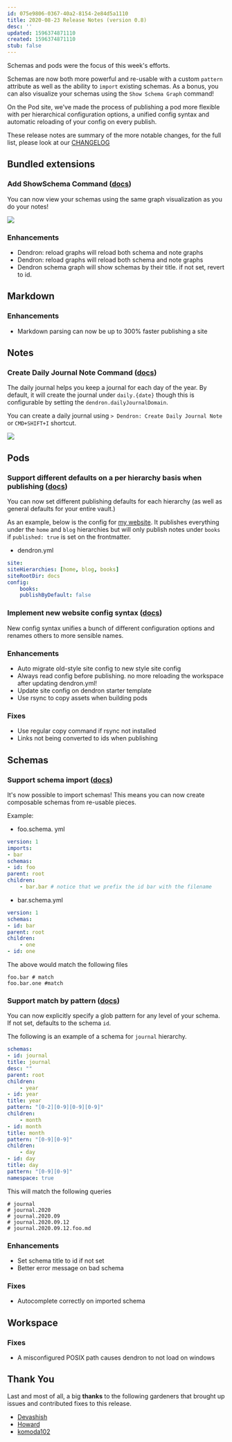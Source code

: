 ```yaml
---
id: 075e9806-0367-40a2-8154-2e84d5a1110
title: 2020-08-23 Release Notes (version 0.8)
desc: ''
updated: 1596374871110
created: 1596374871110
stub: false
---
```

Schemas and pods were the focus of this week's efforts. 

Schemas are now both more powerful and re-usable with a custom `pattern` attribute as well as the ability to `import` existing schemas. As a bonus, you can also visualize your schemas using the `Show Schema Graph` command!

On the Pod site, we've made the process of publishing a pod more flexible with per hierarchical configuration options, a unified config syntax and automatic reloading of your config on every publish. 

These release notes are summary of the more notable changes, for the full list, please look at our [CHANGELOG](https://github.com/dendronhq/dendron/blob/master/CHANGELOG.md)

## Bundled extensions

### Add ShowSchema Command ([docs](http://dendron.so/notes/587e6d62-3c5b-49b0-aedc-02f62f0448e6.html#dendron-show-schema-graph))

You can now view your schemas using the same graph visualization as you do your notes!

![](https://foundation-prod-assetspublic53c57cce-8cpvgjldwysl.s3-us-west-2.amazonaws.com/assets/images/graphs.show-schema.gif)

### Enhancements

- Dendron: reload graphs will reload both schema and note graphs 
- Dendron: reload graphs will reload both schema and note graphs 
- Dendron schema graph will show schemas by their title. if not set, revert to id. 

## Markdown

### Enhancements

- Markdown parsing can now be up to 300% faster publishing a site 

## Notes

### Create Daily Journal Note Command ([docs](http://dendron.so/notes/5c213aa6-e4ba-49e8-85c5-1bdcb33ce202.html#daily-journal))

The daily journal helps you keep a journal for each day of the year. By default, it will create the journal under `daily.{date}` though this is configurable by setting the `dendron.dailyJournalDomain`.

You can create a daily journal using `> Dendron: Create Daily Journal Note` or `CMD+SHIFT+I` shortcut.

![](https://foundation-prod-assetspublic53c57cce-8cpvgjldwysl.s3-us-west-2.amazonaws.com/assets/images/notes.daily.gif)

## Pods

### Support different defaults on a per hierarchy basis when publishing ([docs](http://dendron.so/notes/73d395c9-5041-4d0d-9db7-080d9586136e.html#config))

You can now set different publishing defaults for each hierarchy (as well as general defaults for your entire vault.)

As an example, below is the config for [my website](https://kevinslin.com). It publishes everything under the `home` and `blog` hierarchies but will only publish notes under `books` if `published: true` is set on the frontmatter. 

- dendron.yml

```yml
site:
siteHierarchies: [home, blog, books]
siteRootDir: docs
config:
    books:
    publishByDefault: false
```

### Implement new website config syntax ([docs](http://dendron.so/notes/73d395c9-5041-4d0d-9db7-080d9586136e.html#properties))

New config syntax unifies a bunch of different configuration options and renames others to more sensible names.

### Enhancements

- Auto migrate old-style site config to new style site config 
- Always read config before publishing. no more reloading the workspace after updating dendron.yml! 
- Update site config on dendron starter template 
- Use rsync to copy assets when building pods 

### Fixes

- Use regular copy command if rsync not installed 
- Links not being converted to ids when publishing 

## Schemas

### Support schema import ([docs](http://dendron.so/notes/c5e5adde-5459-409b-b34d-a0d75cbb1052.html#imports-optional-str))

It's now possible to import schemas! This means you can now create composable schemas from re-usable pieces.

Example:

- foo.schema. yml

```yml
version: 1
imports:
- bar
schemas:
- id: foo
parent: root
children:
    - bar.bar # notice that we prefix the id bar with the filename
```

- bar.schema.yml

```yml
version: 1
schemas:
- id: bar
parent: root
children: 
    - one
- id: one
```

The above would match the following files

```
foo.bar # match
foo.bar.one #match
```

### Support match by pattern ([docs](http://dendron.so/notes/c5e5adde-5459-409b-b34d-a0d75cbb1052.html#pattern))

You can now explicitly specify a glob pattern for any level of your schema. If not set, defaults to the schema `id`.

The following is an example of a schema for `journal` hierarchy. 

```yml
schemas:
- id: journal
title: journal
desc: ""
parent: root
children:
    - year
- id: year
title: year
pattern: "[0-2][0-9][0-9][0-9]"
children: 
    - month
- id: month
title: month
pattern: "[0-9][0-9]"
children: 
    - day
- id: day
title: day
pattern: "[0-9][0-9]"
namespace: true
```

This will match the following queries

```
# journal
# journal.2020
# journal.2020.09
# journal.2020.09.12
# journal.2020.09.12.foo.md
```

### Enhancements

- Set schema title to id if not set 
- Better error message on bad schema 

### Fixes

- Autocomplete correctly on imported schema 

## Workspace

### Fixes

- A misconfigured POSIX path causes dendron to not load on windows 

## Thank You

Last and most of all, a big **thanks** to the following gardeners that brought up issues and contributed fixes to this release.

- [Devashish](https://github.com/ric03uec)
- [Howard](https://github.com/runlevelrobot)
- [komoda102](https://github.com/komoda102)

